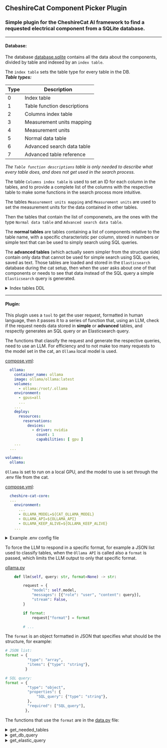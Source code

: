 ## CheshireCat Component Picker Plugin

### Simple plugin for the CheshireCat AI framework to find a requested electrical component from a SQLite database.

---

#### Database:

The database [database.sqlite](https://github.com/luca2040/CC_plugin_ComponentPicker/blob/main/db/database.sqlite) contains all the data about the components, divided by table and indexed by an `index table`.

The `index table` sets the table type for every table in the DB.
<br/>**_Table types:_**

|Type |Description                |
|-----|---------------------------|
|0    |Index table                |
|1    |Table function descriptions|
|2    |Columns index table        |
|3    |Measurement units mapping  |
|4    |Measurement units          |
|5    |Normal data table          |
|6    |Advanced search data table |
|7    |Advanced table reference   |

_The `Table function descriptions` table is only needed to describe what every table does, and does not get used in the search process._

The table `Columns index table` is used to set an ID for each column in the tables, and to provide a complete list of the columns with the respective table to make some functions in the search process more intuitive.

The tables `Measurement units mapping` and `Measurement units` are used to set the measurement units for the data contained in other tables.

Then the tables that contain the list of componenets, are the ones with the type `Normal data table` and `Advanced search data table`.

The **normal tables** are tables containing a list of components relative to the table name, with a specific characteristic per column, stored in numbers or simple text that can be used to simply search using SQL queries.

The **advanced tables** (which actually seem simpler from the structure side) contain only data that cannot be used for simple search using SQL queries, saved as text. Those tables are loaded and stored in the `Elasticsearch` database during the cat setup, then when the user asks about one of that components or needs to see that data instead of the SQL query a simple `Elasticsearch` query is generated.

<details>
<summary>Index tables DDL</summary>

```sql
-- Tables_metadata definition

CREATE TABLE Tables_metadata (
    ID INTEGER PRIMARY KEY AUTOINCREMENT,
    Table_name TEXT UNIQUE NOT NULL,
    Table_type INTEGER NOT NULL,
    FOREIGN KEY (Table_type) REFERENCES Table_types(ID)
);

-- Table_types definition

CREATE TABLE "Table_types" (
	ID INTEGER NOT NULL PRIMARY KEY AUTOINCREMENT,
	Description TEXT NOT NULL
);

-- Columns_metadata definition

CREATE TABLE Columns_metadata (
    ID INTEGER PRIMARY KEY AUTOINCREMENT,
    Table_ID INTEGER NOT NULL,
    Column_name TEXT NOT NULL,
    FOREIGN KEY (Table_ID) REFERENCES Tables_metadata(ID) ON DELETE CASCADE,
    UNIQUE(Table_ID, Column_name)
);

-- Units_mapping definition

CREATE TABLE Units_mapping (
    ID INTEGER PRIMARY KEY AUTOINCREMENT,
    Unit_ID INTEGER NOT NULL,
    Table_ID INTEGER NOT NULL,
    Column_ID INTEGER NOT NULL,
    FOREIGN KEY (Table_ID) REFERENCES Tables_metadata(ID) ON DELETE CASCADE,
    FOREIGN KEY (Column_ID) REFERENCES Columns_metadata(ID) ON DELETE CASCADE,
    FOREIGN KEY (Unit_ID) REFERENCES Measurement_units(ID),
    UNIQUE(Table_ID, Column_ID, Unit_ID)
);

-- Measurement_units definition

CREATE TABLE Measurement_units (
    ID INTEGER PRIMARY KEY AUTOINCREMENT,
    Unit TEXT UNIQUE NOT NULL
);
```

</details>

---

#### Plugin:

This plugin uses a `tool` to get the user request, formatted in human language, then it passes it to a series of function that, using an LLM, check if the request needs data stored in **simple** or **advanced** tables, and respectly generates an SQL query or an Elasticsearch query.

The functions that classify the request and generate the respective queries, need to use an LLM. For efficiency and to not make too many requests to the model set in the cat, an `Ollama` local model is used.

[compose.yml](https://github.com/luca2040/CC_plugin_ComponentPicker/blob/main/compose.yml):
```yml
  ollama:
    container_name: ollama
    image: ollama/ollama:latest
    volumes:
      - ollama:/root/.ollama
    environment:
      - gpus=all
      ...
    ...
    deploy:
      resources:
        reservations:
          devices:
            - driver: nvidia
              count: 1
              capabilities: [ gpu ]
    ...
  ...

volumes:
  ollama:
```

`Ollama` is set to run on a local GPU, and the model to use is set through the .env file from the cat.

[compose.yml](https://github.com/luca2040/CC_plugin_ComponentPicker/blob/main/compose.yml):
```yml
  cheshire-cat-core:
  ...
    environment:
      ...
      - OLLAMA_MODEL=${CAT_OLLAMA_MODEL}
      - OLLAMA_API=${OLLAMA_API}
      - OLLAMA_KEEP_ALIVE=${OLLAMA_KEEP_ALIVE}
    ...
```

<details>
<summary>Example .env config file</summary>

```.env
ES_LOCAL_VERSION=8.17.0
ES_LOCAL_CONTAINER_NAME=es-local-dev
ES_LOCAL_PASSWORD=example
ES_LOCAL_URL=http://localhost:9200
ES_LOCAL_PORT=9200
ES_LOCAL_HEAP_INIT=128m
ES_LOCAL_HEAP_MAX=2g
ES_LOCAL_DISK_SPACE_REQUIRED=1gb
ES_LOCAL_API_KEY=key
ES_CAT_KEY=key

KIBANA_LOCAL_CONTAINER_NAME=kibana-local-dev
KIBANA_LOCAL_PORT=5601
KIBANA_LOCAL_PASSWORD=example
KIBANA_ENCRYPTION_KEY=key

CCAT_LOG_LEVEL=INFO
CAT_DB_PATH=/app/cat/componentsDB/database.sqlite
CAT_INDEX_TABLE=Tables_metadata
ELASTIC_URL=http://elasticsearch:9200

CAT_OLLAMA_MODEL="gemma2:27b"
OLLAMA_API=http://ollama:11434/api
OLLAMA_KEEP_ALIVE=60m
```

</details>

To force the LLM to respond in a specific format, for example a JSON list used to classify tables, when the `Ollama API` is called also a `format` is passed, which limits the LLM output to only that specific format.

[ollama.py](https://github.com/luca2040/CC_plugin_ComponentPicker/blob/main/cat/plugins/cc_ComponentPicker/ollama.py)
```python
    def llm(self, query: str, format=None) -> str:

        request = {
            "model": self.model,
            "messages": [{"role": "user", "content": query}],
            "stream": False,
        }

        if format:
            request["format"] = format

        # ...
```
The `format` is an object formatted in JSON that specifies what should be the structure, for example:

```python
# JSON list:
format = {
          "type": "array",
          "items": {"type": "string"},
         }

# SQL query:
format = {
          "type": "object",
          "properties": {
              "SQL_query": {"type": "string"},
          },
          "required": ["SQL_query"],
         },
```

The functions that use the `format` are in the [data.py](https://github.com/luca2040/CC_plugin_ComponentPicker/blob/main/cat/plugins/cc_ComponentPicker/data.py) file:

<details>
<summary>get_needed_tables</summary>

```python
def get_needed_tables(
    llm, query: str, db_path: str, index_table: str
) -> Tuple[List[str], str, str]:
    """Returns the list of tables that need to be used to extract the data specified by the query from the DB."""

    db_structure, table_names = get_structure(db_path, index_table)

    llm_query = f"""Respond with a JSON list containing the names of SQLite tables needed to extract requested electrical components from a database.
Tables only contain components categorized by the title, except for general categories like microcontrollers or integrated circuits.
Use ONLY given tables in the structure to find data.
REQUEST:
{query}
DATABASE STRUCTURE:
{db_structure}"""

    llm_response = llm.llm(
        llm_query,
        format={
            "type": "array",
            "items": {"type": "string"},
        },
    )

    return json.loads(llm_response), table_names, db_structure
```

</details>

<details>
<summary>get_db_query</summary>

```python
def get_db_query(
    llm,
    query: str,
    db_structure: str,
    db_path: str,
    index_table: str,
    tables: List[str],
    unit_tables: List[str],
    use_units: bool,
) -> Tuple[str, str]:
    """Returns an SQLite query that extracts from the DB the data specified in the query.
    The database structure is needed to tell the LLM to generate the query based on that structure.
    """

    units = ""
    if use_units:
        units = "MEASUREMENT UNITS:\n"
        units += get_units_for_tables(db_path, tables, index_table, unit_tables)

    llm_query = f"""Respond with an SQLite query to extract requested components from a database.
When searching for TEXT use the LIKE comparator instead of =
ALWAYS Use ID references to other tables indicated in the foreign keys when possible, and NEVER make the query return the ID itself but the value it points to unless specificately stated.
Use ONLY given tables in the structure to find data, if there is not what the user requestet make an SQLite query that returns no data.
Always include a 15 rows limit for the output and order by relevant data asked by the user, ONLY if not asked to find a maximum or minimum value, if so then use the respective functions to get only that value.
REQUEST:
{query}
DATABASE STRUCTURE:
{db_structure}
{units}"""

    llm_response = llm.llm(
        llm_query,
        format={
            "type": "object",
            "properties": {
                "SQL_query": {"type": "string"},
            },
            "required": ["SQL_query"],
        },
    )

    result = json.loads(llm_response)["SQL_query"]

    return result, units
```

</details>

<details>
<summary>get_elastic_query</summary>

```python
def get_elastic_query(llm, input: str) -> str:
    """Returns an elasticsearch-optimized query based on the input query."""

    llm_query = f"""Given a query, generate another query that represents the input.
Your response should contain the request in the input, but formatted in a way optimized for a search engine looking into a components database,
using keywords and removing useless words.
Yout response also should be the most concise possible and point to the correct result.
QUERY:
{input}"""

    llm_response = llm.llm(
        llm_query,
        format={
            "type": "object",
            "properties": {
                "search_query": {"type": "string"},
            },
            "required": ["search_query"],
        },
    )

    return json.loads(llm_response)["search_query"]
```

</details>